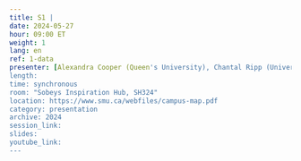 ```yaml
---
title: S1 |
date: 2024-05-27
hour: 09:00 ET
weight: 1
lang: en
ref: 1-data
presenter: [Alexandra Cooper (Queen's University), Chantal Ripp (University of Ottawa)]
length:
time: synchronous
room: "Sobeys Inspiration Hub, SH324"
location: https://www.smu.ca/webfiles/campus-map.pdf
category: presentation
archive: 2024
session_link:
slides:
youtube_link:
---
```

